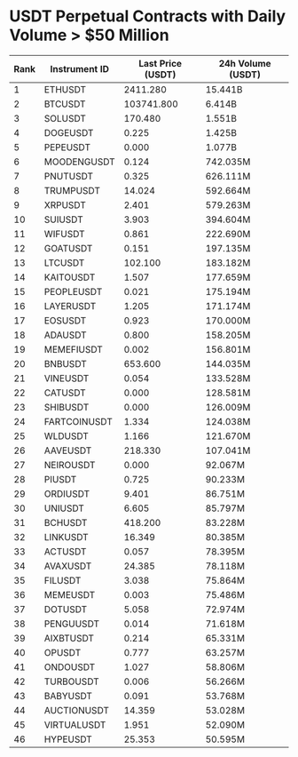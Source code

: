 # USDT Perpetual Contracts with Daily Volume > $50 Million

| Rank | Instrument ID | Last Price (USDT) | 24h Volume (USDT) |
|------|---------------|-------------------|-------------------|
| 1 | ETHUSDT | 2411.280 | 15.441B |
| 2 | BTCUSDT | 103741.800 | 6.414B |
| 3 | SOLUSDT | 170.480 | 1.551B |
| 4 | DOGEUSDT | 0.225 | 1.425B |
| 5 | PEPEUSDT | 0.000 | 1.077B |
| 6 | MOODENGUSDT | 0.124 | 742.035M |
| 7 | PNUTUSDT | 0.325 | 626.111M |
| 8 | TRUMPUSDT | 14.024 | 592.664M |
| 9 | XRPUSDT | 2.401 | 579.263M |
| 10 | SUIUSDT | 3.903 | 394.604M |
| 11 | WIFUSDT | 0.861 | 222.690M |
| 12 | GOATUSDT | 0.151 | 197.135M |
| 13 | LTCUSDT | 102.100 | 183.182M |
| 14 | KAITOUSDT | 1.507 | 177.659M |
| 15 | PEOPLEUSDT | 0.021 | 175.194M |
| 16 | LAYERUSDT | 1.205 | 171.174M |
| 17 | EOSUSDT | 0.923 | 170.000M |
| 18 | ADAUSDT | 0.800 | 158.205M |
| 19 | MEMEFIUSDT | 0.002 | 156.801M |
| 20 | BNBUSDT | 653.600 | 144.035M |
| 21 | VINEUSDT | 0.054 | 133.528M |
| 22 | CATUSDT | 0.000 | 128.581M |
| 23 | SHIBUSDT | 0.000 | 126.009M |
| 24 | FARTCOINUSDT | 1.334 | 124.038M |
| 25 | WLDUSDT | 1.166 | 121.670M |
| 26 | AAVEUSDT | 218.330 | 107.041M |
| 27 | NEIROUSDT | 0.000 | 92.067M |
| 28 | PIUSDT | 0.725 | 90.233M |
| 29 | ORDIUSDT | 9.401 | 86.751M |
| 30 | UNIUSDT | 6.605 | 85.797M |
| 31 | BCHUSDT | 418.200 | 83.228M |
| 32 | LINKUSDT | 16.349 | 80.385M |
| 33 | ACTUSDT | 0.057 | 78.395M |
| 34 | AVAXUSDT | 24.385 | 78.118M |
| 35 | FILUSDT | 3.038 | 75.864M |
| 36 | MEMEUSDT | 0.003 | 75.486M |
| 37 | DOTUSDT | 5.058 | 72.974M |
| 38 | PENGUUSDT | 0.014 | 71.618M |
| 39 | AIXBTUSDT | 0.214 | 65.331M |
| 40 | OPUSDT | 0.777 | 63.257M |
| 41 | ONDOUSDT | 1.027 | 58.806M |
| 42 | TURBOUSDT | 0.006 | 56.266M |
| 43 | BABYUSDT | 0.091 | 53.768M |
| 44 | AUCTIONUSDT | 14.359 | 53.028M |
| 45 | VIRTUALUSDT | 1.951 | 52.090M |
| 46 | HYPEUSDT | 25.353 | 50.595M |
